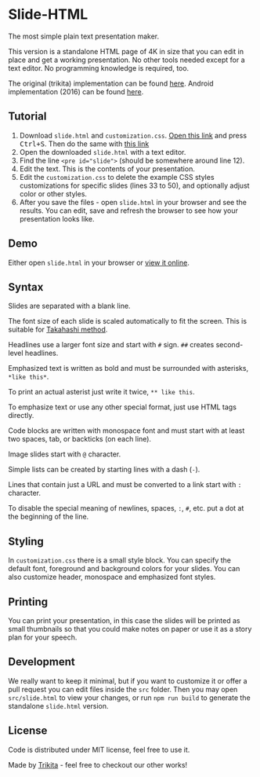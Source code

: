 # Slide-HTML

The most simple plain text presentation maker.

This version is a standalone HTML page of 4K in size that you can edit in place
and get a working presentation. No other tools needed except for a text editor.
No programming knowledge is required, too.

The original (trikita) implementation can be found [here](https://github.com/trikita/slide-html).
Android implementation (2016) can be found [here](https://github.com/trikita/slide).

## Tutorial

1. Download `slide.html` and `customization.css`.
   [Open this link](https://raw.githubusercontent.com/pachi-belero/slide-html/master/slide.html)
   and press <kbd>Ctrl+S</kbd>. Then do the same with [this link](https://raw.githubusercontent.com/pachi-belero/slide-html/master/customization.css)
2. Open the downloaded `slide.html` with a text editor.
3. Find the line `<pre id="slide">` (should be somewhere around line 12).
4. Edit the text. This is the contents of your presentation.
5. Edit the `customization.css` to delete the example CSS styles customizations for specific slides (lines 33 to 50), and optionally adjust color or other styles.
6. After you save the files - open `slide.html` in your browser and see the results. You
	 can edit, save and refresh the browser to see how your presentation looks
	 like.

## Demo

Either open `slide.html` in your browser or [view it online](http://htmlpreview.github.io/?https://github.com/pachi-belero/slide-html/blob/master/slide.html).

## Syntax

Slides are separated with a blank line.

The font size of each slide is scaled automatically to fit the screen. This is
suitable for [Takahashi method](https://en.wikipedia.org/wiki/Takahashi_method).

Headlines use a larger font size and start with `#` sign. `##` creates second-level headlines.

Emphasized text is written as bold and must be surrounded with asterisks, `*like this*`.

To print an actual asterist just write it twice, `** like this`.

To emphasize text or use any other special format, just use HTML tags directly.

Code blocks are written with monospace font and must start with at least two spaces, tab, or backticks (on each line).

Image slides start with `@` character.

Simple lists can be created by starting lines with a dash (`-`).

Lines that contain just a URL and must be converted to a link start with `:` character.

To disable the special meaning of newlines, spaces, `:`, `#`, etc. put a dot at the
beginning of the line.

## Styling

In `customization.css` there is a small style block. You can specify the
default font, foreground and background colors for your slides. You can also
customize header, monospace and emphasized font styles.

## Printing

You can print your presentation, in this case the slides will be printed as small thumbnails
so that you could make notes on paper or use it as a story plan for your speech.

## Development

We really want to keep it minimal, but if you want to customize it or offer a
pull request you can edit files inside the `src` folder. Then you may open
`src/slide.html` to view your changes, or run `npm run build` to generate the
standalone `slide.html` version.

## License

Code is distributed under MIT license, feel free to use it. 

Made by [Trikita](http://trikita.co) - feel free to checkout our other works!
